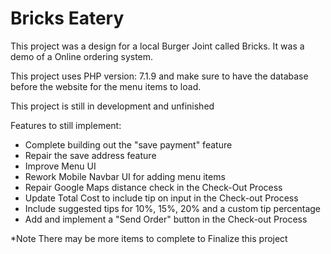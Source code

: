 # Bricks Eatery

This project was a design for a local Burger Joint called Bricks. It was a demo of a Online ordering system.

This project uses PHP version: 7.1.9 and make sure to have the database before the website for the menu items to load.

This project is still in development and unfinished

Features to still implement:
 - Complete building out the "save payment" feature
 - Repair the save address feature
 - Improve Menu UI
 - Rework Mobile Navbar UI for adding menu items
 - Repair Google Maps distance check in the Check-Out Process
 - Update Total Cost to include tip on input in the Check-out Process
 - Include suggested tips for 10%, 15%, 20% and a custom tip percentage
 - Add and implement a "Send Order" button in the Check-out Process
 
*Note There may be more items to complete to Finalize this project
